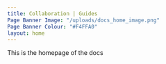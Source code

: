 ```yaml
---
title: Collaboration | Guides
Page Banner Image: "/uploads/docs_home_image.png"
Page Banner Colour: "#F4FFA0"
layout: home
---
```


This is the homepage of the docs